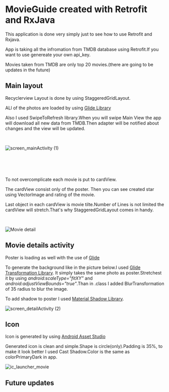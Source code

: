 # MovieGuide created with Retrofit and RxJava

This application is done very simply just to see how to use Retrofit and Rxjava.

App is taking all the infromation from TMDB database using Retrofit.If you want to use genereate your own api_key.

Movies taken from TMDB are only top 20 movies.(there are going to be updates in the future)


## Main layout

Recyclerview
Layout is done by using StaggeredGridLayout.

ALl of the photos are loaded by using [Glide Library](https://bumptech.github.io/glide/)

Also I used SwipeToRefresh library.When you will swipe Main View the app will download all new data from TMDB.Then adapter will be notified about changes and the view will be updated.

<br>

![screen_mainActivity (1)](https://user-images.githubusercontent.com/66402503/85531094-c0489100-b60e-11ea-8e08-54f117fd242c.png)  
<br>
<br>
<br>
<br>
 
 To not overcomplicate each movie is put to cardView.
 
 The cardView consist only of the poster. Then you can see created star using VectorImage and rating of the movie.
 
 Last object in each cardView is movie tilte.Number of Lines is not limited the cardView will stretch.That's why StaggeredGridLayout comes in handy.
 
 <br>
 
![Movie detail](https://user-images.githubusercontent.com/66402503/85530764-7a8bc880-b60e-11ea-9d8f-c1be47714051.png)


## Movie details activity

Poster is loading as well with the use of [Glide](https://bumptech.github.io/glide/)

To generate the background like in the picture below.I used [Glide Transformation Library](https://github.com/wasabeef/glide-transformations).
It simply takes the same photo as poster.Stretchest it by using *android:scaleType="fitXY"* and *android:adjustViewBounds="true"*.Than in .class I added BlurTransformation of 35 radius to blur the image.

To add shadow to poster I used [Material Shadow Library](https://github.com/harjot-oberai/MaterialShadows).



![screen_detailActivity (2)](https://user-images.githubusercontent.com/66402503/85538595-541d5b80-b615-11ea-827c-31305aba59e5.png)


## Icon
Icon is generated by using [Android Asset Studio](https://romannurik.github.io/AndroidAssetStudio)

Generated icon is clean and simple.Shape is circle(only).Padding is 35%, to make it look better I used Cast Shadow.Color is the same as colorPrimaryDark in app.

![ic_launcher_movie](https://user-images.githubusercontent.com/66402503/85525687-96d93680-b609-11ea-8638-368cad867030.png)

## Future updates

